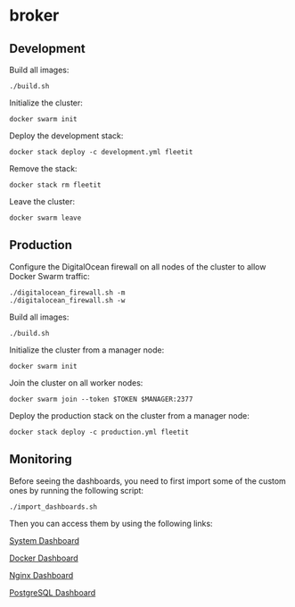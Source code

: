 # broker

## Development

Build all images:

```
./build.sh
```

Initialize the cluster:

```
docker swarm init
```

Deploy the development stack:

```
docker stack deploy -c development.yml fleetit
```

Remove the stack:

```
docker stack rm fleetit
```

Leave the cluster:

```
docker swarm leave
```

## Production

Configure the DigitalOcean firewall on all nodes of the cluster to allow Docker Swarm traffic:

```
./digitalocean_firewall.sh -m
./digitalocean_firewall.sh -w
```

Build all images:

```
./build.sh
```

Initialize the cluster from a manager node:

```
docker swarm init
```

Join the cluster on all worker nodes:

```
docker swarm join --token $TOKEN $MANAGER:2377
```

Deploy the production stack on the cluster from a manager node:

```
docker stack deploy -c production.yml fleetit
```

## Monitoring

Before seeing the dashboards, you need to first import some of the custom ones by running the
following script:

```
./import_dashboards.sh
```

Then you can access them by using the following links:

[System Dashboard](http://127.0.0.1:5601/app/kibana#/dashboard/79ffd6e0-faa0-11e6-947f-177f697178b8?_g=()&_a=(description:'',filters:!(),fullScreenMode:!t,options:(darkTheme:!f,useMargins:!f),panels:!((gridData:(h:3,i:'1',w:6,x:0,y:11),id:'6b7b9a40-faa1-11e6-86b1-cd7735ff7e23',panelIndex:'1',type:visualization,version:'6.2.3'),(gridData:(h:3,i:'2',w:6,x:6,y:5),id:'4d546850-1b15-11e7-b09e-037021c4f8df',panelIndex:'2',type:visualization,version:'6.2.3'),(gridData:(h:3,i:'3',w:6,x:6,y:11),id:'089b85d0-1b16-11e7-b09e-037021c4f8df',panelIndex:'3',type:visualization,version:'6.2.3'),(gridData:(h:3,i:'4',w:6,x:0,y:8),id:bfa5e400-1b16-11e7-b09e-037021c4f8df,panelIndex:'4',type:visualization,version:'6.2.3'),(gridData:(h:3,i:'5',w:6,x:6,y:14),id:e0f001c0-1b18-11e7-b09e-037021c4f8df,panelIndex:'5',type:visualization,version:'6.2.3'),(gridData:(h:3,i:'6',w:6,x:0,y:14),id:'2e224660-1b19-11e7-b09e-037021c4f8df',panelIndex:'6',type:visualization,version:'6.2.3'),(gridData:(h:3,i:'7',w:6,x:0,y:5),id:ab2d1e90-1b1a-11e7-b09e-037021c4f8df,panelIndex:'7',type:visualization,version:'6.2.3'),(gridData:(h:3,i:'8',w:6,x:6,y:8),id:'4e4bb1e0-1b1b-11e7-b09e-037021c4f8df',panelIndex:'8',type:visualization,version:'6.2.3'),(gridData:(h:2,i:'9',w:2,x:4,y:1),id:'26732e20-1b91-11e7-bec4-a5e9ec5cab8b',panelIndex:'9',type:visualization,version:'6.2.3'),(gridData:(h:2,i:'10',w:2,x:0,y:1),id:'83e12df0-1b91-11e7-bec4-a5e9ec5cab8b',panelIndex:'10',type:visualization,version:'6.2.3'),(gridData:(h:2,i:'11',w:2,x:2,y:1),id:d3166e80-1b91-11e7-bec4-a5e9ec5cab8b,panelIndex:'11',type:visualization,version:'6.2.3'),(gridData:(h:2,i:'12',w:2,x:6,y:1),id:'522ee670-1b92-11e7-bec4-a5e9ec5cab8b',panelIndex:'12',type:visualization,version:'6.2.3'),(gridData:(h:2,i:'13',w:2,x:8,y:1),id:'1aae9140-1b93-11e7-8ada-3df93aab833e',panelIndex:'13',type:visualization,version:'6.2.3'),(gridData:(h:2,i:'14',w:4,x:8,y:3),id:'34f97ee0-1b96-11e7-8ada-3df93aab833e',panelIndex:'14',type:visualization,version:'6.2.3'),(gridData:(h:1,i:'16',w:6,x:0,y:0),id:System-Navigation,panelIndex:'16',type:visualization,version:'6.2.3'),(gridData:(h:2,i:'21',w:2,x:0,y:3),id:'19e123b0-4d5a-11e7-aee5-fdc812cc3bec',panelIndex:'21',type:visualization,version:'6.2.3'),(gridData:(h:2,i:'22',w:2,x:2,y:3),id:d2e80340-4d5c-11e7-aa29-87a97a796de6,panelIndex:'22',type:visualization,version:'6.2.3'),(gridData:(h:2,i:'23',w:2,x:6,y:3),id:'825fdb80-4d1d-11e7-b5f2-2b7c1895bf32',panelIndex:'23',type:visualization,version:'6.2.3'),(gridData:(h:2,i:'25',w:2,x:10,y:1),id:'96976150-4d5d-11e7-aa29-87a97a796de6',panelIndex:'25',type:visualization,version:'6.2.3'),(gridData:(h:3,i:'27',w:6,x:0,y:17),id:'99381c80-4d60-11e7-9a4c-ed99bbcaa42b',panelIndex:'27',type:visualization,version:'6.2.3'),(gridData:(h:3,i:'28',w:6,x:6,y:17),id:c5e3cf90-4d60-11e7-9a4c-ed99bbcaa42b,panelIndex:'28',type:visualization,version:'6.2.3'),(embeddableConfig:(vis:(defaultColors:('0%20-%20100':'rgb(0,104,55)'))),gridData:(h:2,i:'29',w:2,x:4,y:3),id:'590a60f0-5d87-11e7-8884-1bb4c3b890e4',panelIndex:'29',type:visualization,version:'6.2.3'),(gridData:(h:1,i:'30',w:6,x:6,y:0),id:'3d65d450-a9c3-11e7-af20-67db8aecb295',panelIndex:'30',type:visualization,version:'6.2.3')),query:(language:lucene,query:'beat.name:%2299c5e1ee5625%22'),timeRestore:!f,title:'%5BMetricbeat%20System%5D%20Host%20overview',viewMode:view))

[Docker Dashboard](http://127.0.0.1:5601/app/kibana#/dashboard/AV4REOpp5NkDleZmzKkE?_g=()&_a=(description:'',filters:!(),fullScreenMode:!t,options:(darkTheme:!f,useMargins:!f),panels:!((embeddableConfig:(vis:(params:(sort:(columnIndex:1,direction:asc)))),gridData:(h:5,i:'1',w:7,x:0,y:0),id:Docker-containers,panelIndex:'1',type:visualization,version:'6.2.3'),(embeddableConfig:(vis:(defaultColors:('0%20-%20100':'rgb(0,104,55)'))),gridData:(h:2,i:'2',w:5,x:7,y:0),id:Docker-Number-of-Containers,panelIndex:'2',type:visualization,version:'6.2.3'),(embeddableConfig:(vis:(legendOpen:!t)),gridData:(h:3,i:'3',w:2,x:7,y:2),id:Docker-containers-per-host,panelIndex:'3',type:visualization,version:'6.2.3'),(embeddableConfig:(vis:(legendOpen:!f)),gridData:(h:3,i:'4',w:6,x:0,y:5),id:Docker-CPU-usage,panelIndex:'4',type:visualization,version:'6.2.3'),(embeddableConfig:(vis:(legendOpen:!f)),gridData:(h:3,i:'5',w:6,x:6,y:5),id:Docker-memory-usage,panelIndex:'5',type:visualization,version:'6.2.3'),(embeddableConfig:(vis:(legendOpen:!f)),gridData:(h:3,i:'6',w:12,x:0,y:8),id:Docker-Network-IO,panelIndex:'6',type:visualization,version:'6.2.3'),(embeddableConfig:(vis:(legendOpen:!f)),gridData:(h:3,i:'7',w:3,x:9,y:2),id:Docker-images-and-names,panelIndex:'7',type:visualization,version:'6.2.3')),query:(language:lucene,query:(query_string:(analyze_wildcard:!t,default_field:'*',query:'*'))),timeRestore:!f,title:'%5BMetricbeat%20Docker%5D%20Overview',viewMode:view))

[Nginx Dashboard](http://127.0.0.1:5601/app/kibana#/dashboard/023d2930-f1a5-11e7-a9ef-93c69af7b129?_g=()&_a=(description:'Overview%20dashboard%20for%20the%20Nginx%20module%20in%20Metricbeat',filters:!(),fullScreenMode:!t,options:(darkTheme:!f,hidePanelTitles:!f,useMargins:!t),panels:!((gridData:(h:3,i:'1',w:6,x:6,y:0),id:'555df8a0-f1a1-11e7-a9ef-93c69af7b129',panelIndex:'1',type:visualization,version:'7.0.0-alpha1'),(gridData:(h:3,i:'2',w:6,x:6,y:3),id:a1d92240-f1a1-11e7-a9ef-93c69af7b129,panelIndex:'2',type:visualization,version:'7.0.0-alpha1'),(gridData:(h:3,i:'3',w:6,x:0,y:3),id:d763a570-f1a1-11e7-a9ef-93c69af7b129,panelIndex:'3',type:visualization,version:'7.0.0-alpha1'),(gridData:(h:3,i:'4',w:6,x:0,y:0),id:'47a8e0f0-f1a4-11e7-a9ef-93c69af7b129',panelIndex:'4',type:visualization,version:'7.0.0-alpha1'),(gridData:(h:3,i:'5',w:12,x:0,y:6),id:dcbffe30-f1a4-11e7-a9ef-93c69af7b129,panelIndex:'5',type:visualization,version:'7.0.0-alpha1')),query:(language:lucene,query:''),timeRestore:!f,title:'%5BMetricbeat%20Nginx%5D%20Overview',viewMode:view))

[PostgreSQL Dashboard](http://127.0.0.1:5601/app/kibana#/dashboard/69845e60-6356-11e8-9c42-7b9bbbce7ccf?_g=()&_a=(description:'',filters:!(),fullScreenMode:!t,options:(darkTheme:!f,hidePanelTitles:!f,useMargins:!t),panels:!((gridData:(h:4,i:'1',w:12,x:0,y:3),id:'079363f0-6355-11e8-9c42-7b9bbbce7ccf',panelIndex:'1',title:Queries,type:search,version:'6.2.3'),(embeddableConfig:(vis:(legendOpen:!f)),gridData:(h:3,i:'2',w:6,x:0,y:0),id:a6ae3890-6371-11e8-b017-a1352cae8163,panelIndex:'2',title:'Query%20Count',type:visualization,version:'6.2.3'),(gridData:(h:3,i:'3',w:3,x:9,y:0),id:'07666f70-6374-11e8-b017-a1352cae8163',panelIndex:'3',title:'',type:visualization,version:'6.2.3'),(gridData:(h:3,i:'4',w:3,x:6,y:0),id:'93c81680-6374-11e8-b017-a1352cae8163',panelIndex:'4',title:'',type:visualization,version:'6.2.3')),query:(language:lucene,query:''),timeRestore:!f,title:Postgresql,viewMode:view))
